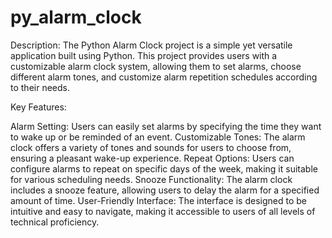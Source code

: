 # py_alarm_clock

Description:
The Python Alarm Clock project is a simple yet versatile application built using Python. This project provides users with a customizable alarm clock system, allowing them to set alarms, choose different alarm tones, and customize alarm repetition schedules according to their needs.

Key Features:

Alarm Setting: Users can easily set alarms by specifying the time they want to wake up or be reminded of an event.
Customizable Tones: The alarm clock offers a variety of tones and sounds for users to choose from, ensuring a pleasant wake-up experience.
Repeat Options: Users can configure alarms to repeat on specific days of the week, making it suitable for various scheduling needs.
Snooze Functionality: The alarm clock includes a snooze feature, allowing users to delay the alarm for a specified amount of time.
User-Friendly Interface: The interface is designed to be intuitive and easy to navigate, making it accessible to users of all levels of technical proficiency.
